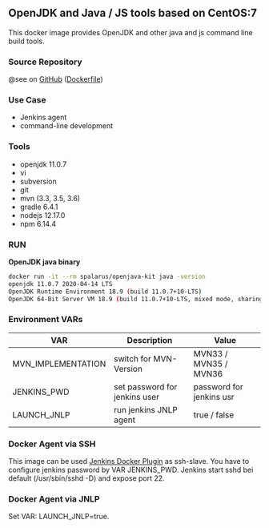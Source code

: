 ## OpenJDK and Java / JS tools based on CentOS:7

This docker image provides OpenJDK and other java and js command line build tools. 

### Source Repository

@see on [GitHub](https://github.com/spalarus/docker-openjava-kit) ([Dockerfile](https://github.com/spalarus/docker-openjava-kit/blob/master/Dockerfile))

### Use Case

* Jenkins agent
* command-line development

### Tools


* openjdk 11.0.7
* vi
* subversion
* git
* mvn (3.3, 3.5, 3.6)
* gradle 6.4.1
* nodejs 12.17.0
* npm 6.14.4

### RUN 

**OpenJDK java binary**
```bash
docker run -it --rm spalarus/openjava-kit java -version 
openjdk 11.0.7 2020-04-14 LTS
OpenJDK Runtime Environment 18.9 (build 11.0.7+10-LTS)
OpenJDK 64-Bit Server VM 18.9 (build 11.0.7+10-LTS, mixed mode, sharing)
```
 
### Environment VARs

| VAR                  | Description                                   | Value                       |
|----------------------|-----------------------------------------------|-----------------------------|
| MVN_IMPLEMENTATION   | switch for MVN-Version                        | MVN33 / MVN35 / MVN36       |
| JENKINS_PWD          | set password for jenkins user                 | password for jenkins usr    |
| LAUNCH_JNLP          | run jenkins JNLP agent                        | true / false                |

### Docker Agent via SSH

This image can be used [Jenkins Docker Plugin](https://wiki.jenkins.io/display/JENKINS/Docker+Plugin) as ssh-slave. You have to configure jenkins password by VAR JENKINS_PWD. Jenkins start sshd bei default (/usr/sbin/sshd -D) and expose port 22.

### Docker Agent via JNLP

Set VAR: LAUNCH_JNLP=true.
